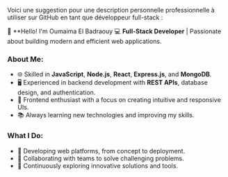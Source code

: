 Voici une suggestion pour une description personnelle professionnelle à utiliser sur GitHub en tant que développeur full-stack :

👋 **Hello! I'm Oumaima El Badraouy
💻 **Full-Stack Developer** | Passionate about building modern and efficient web applications.  

### About Me:
- 🌐 Skilled in **JavaScript**, **Node.js**, **React**, **Express.js**, and **MongoDB**.
- 🖥️ Experienced in backend development with **REST APIs**, database design, and authentication.
- 🎨 Frontend enthusiast with a focus on creating intuitive and responsive UIs.
- 📚 Always learning new technologies and improving my skills.
### What I Do:
- 💼 Developing web platforms, from concept to deployment.
- 🤝 Collaborating with teams to solve challenging problems.
- 🚀 Continuously exploring innovative solutions and tools.
